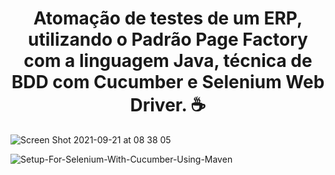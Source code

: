 <div align="center">
  
# Atomação de testes de um ERP, utilizando o Padrão Page Factory com a linguagem Java, técnica de BDD com Cucumber e Selenium Web Driver. ☕️
  
</div>

![Screen Shot 2021-09-21 at 08 38 05](https://user-images.githubusercontent.com/990877/134164045-f80fca33-66d1-4a8d-8fbe-62a21ce8e4c7.png)

![Setup-For-Selenium-With-Cucumber-Using-Maven](https://user-images.githubusercontent.com/990877/133851513-577a9e9c-0367-4e59-b83a-cd52beeabd3c.jpeg)

